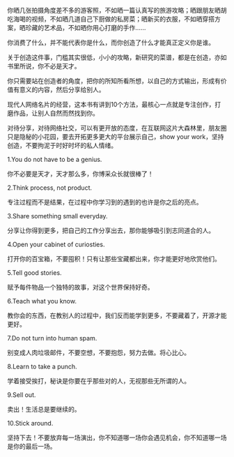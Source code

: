

你晒几张拍摄角度差不多的游客照，不如晒一篇认真写的旅游攻略；晒跟朋友晒胡吃海喝的视频，不如晒几道自己下厨做的私房菜；晒新买的衣服，不如晒穿搭方案，晒珍藏的艺术品，不如晒你用心打磨的手作......

你消费了什么，并不能代表你是什么，而你创造了什么才能真正定义你是谁。

关于创造这件事，门槛其实很低，小小的攻略，新研究的菜谱，都是在创造，亦如书里所说，你不必是天才。

你只需要站在创造者的角度，把你的所知所看所想，以自己的方式输出，形成有价值有意义的内容，然后分享给别人。


现代人网络名片的经营，这本书有讲到10个方法，最核心一点就是专注创作，打磨作品，让别人自然而然找到你。

对待分享，对待网络社交，可以有更开放的态度，在互联网这片大森林里，朋友圈只是隐秘的小花园，要去开拓更多更大的平台展示自己，show your work，坚持创造，不要拘泥于时好时坏的私人情绪。


1.You do not have to be a genius.

你不必要是天才，天才那么多，你博采众长就很棒了！

2.Think process, not product.

专注过程而不是结果，在过程中你学习到的遇到的也许是你之后的亮点。

3.Share something small everyday.

分享让你得到更多，把自己的工作分享出去，那你能够吸引到志同道合的人。

4.Open your cabinet of curiosties.

打开你的百宝箱，不要囤积！只有让那些宝藏都出来，你才能更好地欣赏他们。

5.Tell good stories.

赋予每件物品一个独特的故事，对这个世界保持好奇。

6.Teach what you know.

教你会的东西，在教别人的过程中，我们反而能学到更多，不要藏着了，开源才能更好。

7.Do not turn into human spam.

别变成人肉垃圾邮件，不要空想，不要抱怨，努力去做。将心比心。

8.Learn to take a punch.

学着接受挨打，秘诀是你要在乎那些对的人，无视那些无所谓的人。

9.Sell out.

卖出！生活总是要继续的。

10.Stick around.

坚持下去！不要放弃每一场演出，你不知道哪一场你会遇见机会，你不知道哪一场是你的最后一场。





